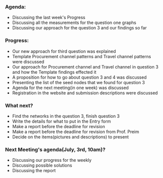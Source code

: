 ### Agenda:

* Discussing the last week's Progress
* Discussing all the measurements for the question one graphs
* Discussing our approach for the question 3 and our findings so far


### Progress:


* Our new approach for third question was explained
* Template Procurement channel patterns and Travel channel patterns were discussed
* Our approach for Procurement channel and Travel channel in question 3 and how the Template findings effected it
* A proposition for how to go about question 3 and 4 was discussed
* Presenting the list of the seed nodes that we found for question 3
* Agenda for the next meeting(in one week) was discussed
* Registration in the website and submission descriptions were discussed


### What next?

* Find the networks in the question 3, finish question 3
* Write the details for what to put in the Entry form
* Make a report before the deadline for revision
* Make a report before the deadline for revision from Prof. Preim
* Decide on the items(pictures and descriptions) to present

### Next Meeting's agenda(July, 3rd, 10am)?

* Discussing our progress for the weekly
* Discussing possible solutions
* Discussing the report
